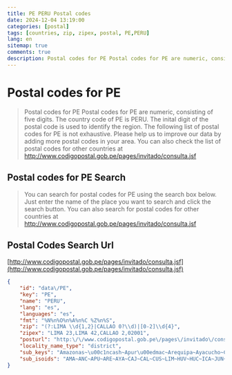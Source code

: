 ```yaml
---
title: PE PERU Postal codes 
date: 2024-12-04 13:19:00
categories: [postal]
tags: [countries, zip, zipex, postal, PE,PERU]
lang: en
sitemap: true
comments: true
description: Postal codes for PE Postal codes for PE are numeric, consisting of five digits. The country code of PE is PERU. The inital digit of the postal code is used to identify the region. The following list of postal codes for PE is not exhaustive. Please help us to improve our data by adding more postal codes in your area. You can also check the list of postal codes for other countries at http://www.codigopostal.gob.pe/pages/invitado/consulta.jsf
---
```


# Postal codes for PE
> Postal codes for PE Postal codes for PE are numeric, consisting of five digits. The country code of PE is PERU. The inital digit of the postal code is used to identify the region. The following list of postal codes for PE is not exhaustive. Please help us to improve our data by adding more postal codes in your area. You can also check the list of postal codes for other countries at http://www.codigopostal.gob.pe/pages/invitado/consulta.jsf

## Postal codes for PE Search 
> You can search for postal codes for PE using the search box below. Just enter the name of the place you want to search and click the search button. You can also search for postal codes for other countries at http://www.codigopostal.gob.pe/pages/invitado/consulta.jsf

## Postal Codes Search Url

[http://www.codigopostal.gob.pe/pages/invitado/consulta.jsf](http://www.codigopostal.gob.pe/pages/invitado/consulta.jsf)
```json
{
    "id": "data\/PE",
    "key": "PE",
    "name": "PERU",
    "lang": "es",
    "languages": "es",
    "fmt": "%N%n%O%n%A%n%C %Z%n%S",
    "zip": "(?:LIMA \\d{1,2}|CALLAO 0?\\d)|[0-2]\\d{4}",
    "zipex": "LIMA 23,LIMA 42,CALLAO 2,02001",
    "posturl": "http:\/\/www.codigopostal.gob.pe\/pages\/invitado\/consulta.jsf",
    "locality_name_type": "district",
    "sub_keys": "Amazonas~\u00c1ncash~Apur\u00edmac~Arequipa~Ayacucho~Cajamarca~Callao~Cuzco~Gobierno Regional de Lima~Huancavelica~Hu\u00e1nuco~Ica~Jun\u00edn~La Libertad~Lambayeque~Loreto~Madre de Dios~Moquegua~Municipalidad Metropolitana de Lima~Pasco~Piura~Puno~San Mart\u00edn~Tacna~Tumbes~Ucayali",
    "sub_isoids": "AMA~ANC~APU~ARE~AYA~CAJ~CAL~CUS~LIM~HUV~HUC~ICA~JUN~LAL~LAM~LOR~MDD~MOQ~LMA~PAS~PIU~PUN~SAM~TAC~TUM~UCA"
}
```
